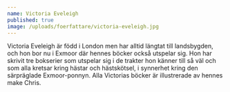 ```yaml
---
name: Victoria Eveleigh
published: true
image: /uploads/foerfattare/victoria-eveleigh.jpg
---
```

Victoria Eveleigh är född i London men har alltid längtat till landsbygden, och hon bor nu i Exmoor där hennes böcker också utspelar sig. Hon har skrivit tre bokserier som utspelar sig i de trakter hon känner till så väl och som alla kretsar kring hästar och hästskötsel, i synnerhet kring den särpräglade Exmoor-ponnyn. Alla Victorias böcker är illustrerade av hennes make Chris.
